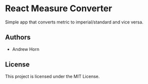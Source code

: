 # React Measure Converter

Simple app that converts metric to imperial/standard and vice versa.

## Authors

* Andrew Horn&nbsp;

## License

This project is licensed under the MIT License.
